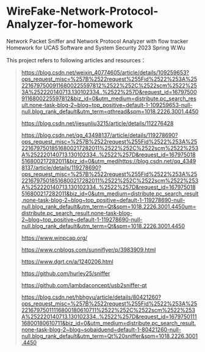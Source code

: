 # WireFake-Network-Protocol-Analyzer-for-homework
Network Packet Sniffer and Network Protocol Analyzer with flow tracker
Homework for UCAS Software and System Security 2023 Spring
W.Wu

This project refers to following articles and resources：
>https://blog.csdn.net/weixin_40774605/article/details/109259653?ops_request_misc=%257B%2522request%255Fid%2522%253A%2522167975009116800225597812%2522%252C%2522scm%2522%253A%252220140713.130102334..%2522%257D&request_id=167975009116800225597812&biz_id=0&utm_medium=distribute.pc_search_result.none-task-blog-2~blog~top_positive~default-1-109259653-null-null.blog_rank_default&utm_term=qthread&spm=1018.2226.3001.4450
>
>https://blog.csdn.net/jiesunliu3215/article/details/112276428
>
>https://blog.csdn.net/qq_43498137/article/details/119278690?ops_request_misc=%257B%2522request%255Fid%2522%253A%2522167975018516800217282011%2522%252C%2522scm%2522%253A%252220140713.130102334..%2522%257D&request_id=167975018516800217282011&biz_id=0&utm_medihttps://blog.csdn.net/qq_43498137/article/details/119278690?ops_request_misc=%257B%2522request%255Fid%2522%253A%2522167975018516800217282011%2522%252C%2522scm%2522%253A%252220140713.130102334..%2522%257D&request_id=167975018516800217282011&biz_id=0&utm_medium=distribute.pc_search_result.none-task-blog-2~blog~top_positive~default-1-119278690-null-null.blog_rank_default&utm_term=Qt&spm=1018.2226.3001.4450um=distribute.pc_search_result.none-task-blog-2~blog~top_positive~default-1-119278690-null-null.blog_rank_default&utm_term=Qt&spm=1018.2226.3001.4450
>
>https://www.winpcap.org/
>
>https://www.cnblogs.com/sunniflyer/p/3983909.html
>
>https://www.dgrt.cn/a/1240206.html
>
>https://github.com/hurley25/sniffer
>
>https://github.com/lambdaconcept/usb2sniffer-qt
>
>https://blog.csdn.net/hbhgyu/article/details/80421260?ops_request_misc=%257B%2522request%255Fid%2522%253A%2522167975011116800180610711%2522%252C%2522scm%2522%253A%252220140713.130102334..%2522%257D&request_id=167975011116800180610711&biz_id=0&utm_medium=distribute.pc_search_result.none-task-blog-2~blog~sobaiduend~default-1-80421260-null-null.blog_rank_default&utm_term=Qt%20sniffer&spm=1018.2226.3001.4450
